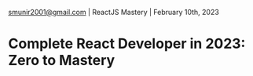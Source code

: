 smunir2001@gmail.com | ReactJS Mastery | February 10th, 2023
# Complete React Developer in 2023: Zero to Mastery